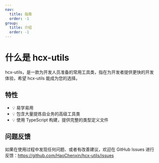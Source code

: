 ```yaml
---
nav:
  title: 指南
  order: -1
group:
  title: 介绍
  order: -1
---
```


# 什么是 hcx-utils

hcx-utils，是一款为开发人员准备的常用工具类，指在为开发者提供更快的开发体验，希望 hcx-utils 能成为您的选择。

## 特性

- 💡 易学易用
- 💡 包含大量提炼自业务的高级工具类
- 💡 使用 TypeScript 构建，提供完整的类型定义文件

## 问题反馈

如果在使用过程中发现任何问题、或者有改善建议，欢迎在 GitHub Issues 进行反馈：https://github.com/HaoChenxin/hcx-utils/issues

